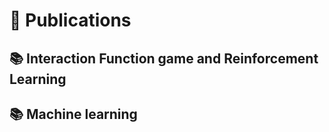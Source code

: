 
# 📝 Publications 

## 📚 Interaction Function game and Reinforcement Learning

## 📚 Machine learning 



